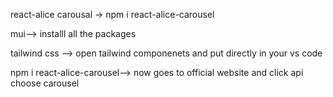 react-alice carousal  -> npm i react-alice-carousel

mui--> installl all the packages

tailwind css --> open tailwind componenets and put directly in your vs code 

npm i react-alice-carousel--> now goes to official website and click api choose carousel